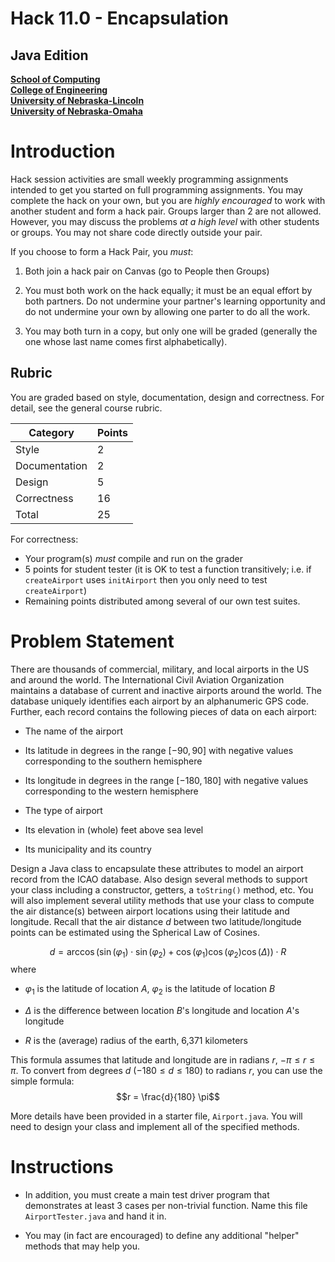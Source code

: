 # Hack 11.0 - Encapsulation
## Java Edition
**[School of Computing](https://computing.unl.edu/)**  
**[College of Engineering](https://engineering.unl.edu/)**  
**[University of Nebraska-Lincoln](https://unl.edu)**  
**[University of Nebraska-Omaha](https://http://unomaha.edu/)**  

# Introduction

Hack session activities are small weekly programming assignments
intended to get you started on full programming assignments. You may
complete the hack on your own, but you are *highly encouraged* to work
with another student and form a hack pair. Groups larger than 2 are not
allowed. However, you may discuss the problems *at a high level* with
other students or groups. You may not share code directly outside your
pair.

If you choose to form a Hack Pair, you *must*:

1.  Both join a hack pair on Canvas (go to People then Groups)

2.  You must both work on the hack equally; it must be an equal effort
    by both partners. Do not undermine your partner's learning
    opportunity and do not undermine your own by allowing one parter to
    do all the work.

3.  You may both turn in a copy, but only one will be graded (generally
    the one whose last name comes first alphabetically).

## Rubric

You are graded based on style, documentation, design and correctness.
For detail, see the general course rubric.

| Category      | Points |
|---------------|--------|
| Style         | 2      |
| Documentation | 2      |
| Design        | 5      |
| Correctness   | 16     |
| Total         | 25     |

For correctness:
 - Your program(s) *must* compile and run on the grader
 - 5 points for student tester (it is OK to test a function
   transitively; i.e. if `createAirport` uses `initAirport`
   then you only need to test `createAirport`)
 - Remaining points distributed among several of our own test suites.


# Problem Statement

There are thousands of commercial, military, and local airports in the
US and around the world. The International Civil Aviation Organization
maintains a database of current and inactive airports around the world.
The database uniquely identifies each airport by an alphanumeric GPS
code. Further, each record contains the following pieces of data on each
airport:

-   The name of the airport

-   Its latitude in degrees in the range $[-90, 90]$ with negative
    values corresponding to the southern hemisphere

-   Its longitude in degrees in the range $[-180, 180]$ with negative
    values corresponding to the western hemisphere

-   The type of airport

-   Its elevation in (whole) feet above sea level

-   Its municipality and its country

Design a Java class to encapsulate these attributes to model an airport
record from the ICAO database. Also design several methods to support
your class including a constructor, getters, a `toString()`
method, etc. You will also implement several utility methods that use
your class to compute the air distance(s) between airport locations
using their latitude and longitude. Recall that the air distance $d$
between two latitude/longitude points can be estimated using the
Spherical Law of Cosines.

$$d = \arccos{(\sin(\varphi_1) \cdot \sin(\varphi_2) + \cos(\varphi_1) \cos(\varphi_2) \cos(\Delta) )} \cdot R$$
where

-   $\varphi_1$ is the latitude of location $A$, $\varphi_2$ is the
    latitude of location $B$

-   $\Delta$ is the difference between location $B$'s longitude and
    location $A$'s longitude

-   $R$ is the (average) radius of the earth, 6,371 kilometers

This formula assumes that latitude and longitude are in radians $r$,
$-\pi \leq r \leq \pi$. To convert from degrees $d$
($-180 \leq d \leq 180$) to radians $r$, you can use the simple formula:
$$r = \frac{d}{180} \pi$$

More details have been provided in a starter file,
`Airport.java`. You will need to design your class and implement
all of the specified methods.

# Instructions

-   In addition, you must create a main test driver program that
    demonstrates at least 3 cases per non-trivial function. Name this
    file `AirportTester.java` and hand it in.

-   You may (in fact are encouraged) to define any additional "helper"
    methods that may help you.
